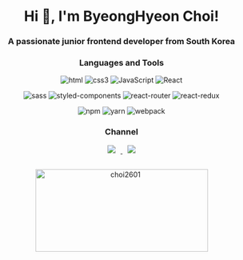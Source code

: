 <h1 align="center">Hi 👋, I'm ByeongHyeon Choi!</h1>
<h3 align="center">A passionate junior frontend developer from South Korea</h3>

<h3 align="center">Languages and Tools</h3>
<p align="center">
  <img alt="html" src="https://img.shields.io/badge/html5-%23E34F26.svg?style=for-the-badge&logo=html5&logoColor=white" />
  <img alt="css3" src = "https://img.shields.io/badge/css3-%231572B6.svg?style=for-the-badge&logo=css3&logoColor=white" />
  <img alt="JavaScript" src="https://img.shields.io/badge/javascript-%23323330.svg?style=for-the-badge&logo=javascript&logoColor=%23F7DF1E" />
  <img alt="React" src="https://img.shields.io/badge/react-%2320232a.svg?style=for-the-badge&logo=react&logoColor=%2361DAFB" />
</p>
<p align="center">
  <img alt="sass" src="https://img.shields.io/badge/SASS-hotpink.svg?style=for-the-badge&logo=SASS&logoColor=white" />
  <img alt="styled-components" src="https://img.shields.io/badge/styled--components-DB7093?style=for-the-badge&logo=styled-components&logoColor=white" />
  <img alt="react-router" src="https://img.shields.io/badge/React_Router-CA4245?style=for-the-badge&logo=react-router&logoColor=white" />
  <img alt="react-redux" src="https://img.shields.io/badge/redux-%23593d88.svg?style=for-the-badge&logo=redux&logoColor=white" />
</p>
<p align="center">
  <img alt="npm" src = "https://img.shields.io/badge/NPM-%23000000.svg?style=for-the-badge&logo=npm&logoColor=white" />
  <img alt="yarn" src = "https://img.shields.io/badge/yarn-%232C8EBB.svg?style=for-the-badge&logo=yarn&logoColor=white" />
  <img alt="webpack" src="https://img.shields.io/badge/webpack-%238DD6F9.svg?style=for-the-badge&logo=webpack&logoColor=black" />
</p>

<h3 align="center">Channel</h3>
<p align="center">
    <a href="https://choi95.tistory.com/">
    <img 
        src="https://img.shields.io/badge/-TechBlog-blueviolet?style=for-the-badge&logo=Google Messages&logoColor=white"
        style="height : auto; margin-left : 10px; margin-right : 10px;"/>
</a>
<a href="https://pumped-kiwi-9cd.notion.site/PUBLIC-efe06661110b4fb69c4cc882f72df1f2">
    <img 
        src="https://img.shields.io/badge/-Notion-orange?style=for-the-badge&logo=Notion&logoColor=white"
        style="height : auto; margin-left : 10px; margin-right : 10px;"/>
</a>
</p>
<h2></h2>
<p align="center">
 <img src="https://github-readme-stats.vercel.app/api?username=choi2601&show_icons=true&locale=en&theme=dracula" alt="choi2601" width="345" height="165"/>
</p>

